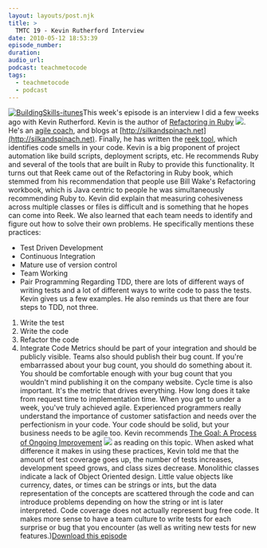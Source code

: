 ```yaml
---
layout: layouts/post.njk
title: >
  TMTC 19 - Kevin Rutherford Interview
date: 2010-05-12 18:53:39
episode_number:
duration:
audio_url:
podcast: teachmetocode
tags:
  - teachmetocode
  - podcast
---
```


[![](http://teachmetocode.com/podcast/files/2010/08/BuildingSkills-itunes.jpg 'BuildingSkills-itunes')](http://teachmetocode.com/podcast/files/2010/08/BuildingSkills-itunes.jpg)This week's episode is an interview I did a few weeks ago with Kevin Rutherford. Kevin is the author of [Refactoring in Ruby](http://www.amazon.com/gp/product/B002TIOYVM?ie=UTF8&tag=chamaxwoo-20&linkCode=as2&camp=1789&creative=390957&creativeASIN=B002TIOYVM) ![](http://www.assoc-amazon.com/e/ir?t=chamaxwoo-20&l=as2&o=1&a=B002TIOYVM). He's an [agile coach](http://kevinrutherford.co.uk), and blogs at [http://silkandspinach.net](http://silkandspinach.net). Finally, he has written the [reek tool](http://silkandspinach.net/2008/09/23/reek-a-code-smells-detector-for-ruby/), which identifies code smells in your code. Kevin is a big proponent of project automation like build scripts, deployment scripts, etc. He recommends Ruby and several of the tools that are built in Ruby to provide this functionality. It turns out that Reek came out of the Refactoring in Ruby book, which stemmed from his recommendation that people use Bill Wake's Refactoring workbook, which is Java centric to people he was simultaneously recommending Ruby to. Kevin did explain that measuring cohesiveness across multiple classes or files is difficult and is something that he hopes can come into Reek. We also learned that each team needs to identify and figure out how to solve their own problems. He specifically mentions these practices:

- Test Driven Development
- Continuous Integration
- Mature use of version control
- Team Working
- Pair Programming
  Regarding TDD, there are lots of different ways of writing tests and a lot of different ways to write code to pass the tests. Kevin gives us a few examples. He also reminds us that there are four steps to TDD, not three.

1. Write the test
2. Write the code
3. Refactor the code
4. Integrate
   Code Metrics should be part of your integration and should be publicly visible. Teams also should publish their bug count. If you're embarrassed about your bug count, you should do something about it. You should be comfortable enough with your bug count that you wouldn't mind publishing it on the company website. Cycle time is also important. It's the metric that drives everything. How long does it take from request time to implementation time. When you get to under a week, you've truly achieved agile. Experienced programmers really understand the importance of customer satisfaction and needs over the perfectionism in your code. Your code should be solid, but your business needs to be agile too. Kevin recommends [The Goal: A Process of Ongoing Improvement](http://www.amazon.com/gp/product/0884271781?ie=UTF8&tag=chamaxwoo-20&linkCode=as2&camp=1789&creative=390957&creativeASIN=0884271781) ![](http://www.assoc-amazon.com/e/ir?t=chamaxwoo-20&l=as2&o=1&a=0884271781) as reading on this topic. When asked what difference it makes in using these practices, Kevin told me that the amount of test coverage goes up, the number of tests increases, development speed grows, and class sizes decrease. Monolithic classes indicate a lack of Object Oriented design. Little value objects like currency, dates, or times can be strings or ints, but the data representation of the concepts are scattered through the code and can introduce problems depending on how the string or int is later interpreted. Code coverage does not actually represent bug free code. It makes more sense to have a team culture to write tests for each surprise or bug that you encounter (as well as writing new tests for new features.)[Download this episode](http://media.libsyn.com/media/charlesmaxwood/TMTC_19_Kevin_Rutherford_Interview.mp3)
